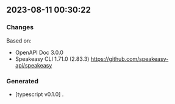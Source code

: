 

## 2023-08-11 00:30:22
### Changes
Based on:
- OpenAPI Doc 3.0.0 
- Speakeasy CLI 1.71.0 (2.83.3) https://github.com/speakeasy-api/speakeasy
### Generated
- [typescript v0.1.0] .